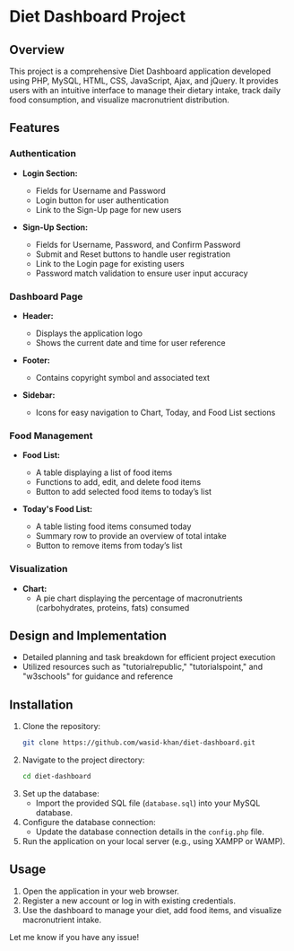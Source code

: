 # Diet Dashboard Project

## Overview
This project is a comprehensive Diet Dashboard application developed using PHP, MySQL, HTML, CSS, JavaScript, Ajax, and jQuery. It provides users with an intuitive interface to manage their dietary intake, track daily food consumption, and visualize macronutrient distribution.

## Features

### Authentication
- **Login Section:**
  - Fields for Username and Password
  - Login button for user authentication
  - Link to the Sign-Up page for new users

- **Sign-Up Section:**
  - Fields for Username, Password, and Confirm Password
  - Submit and Reset buttons to handle user registration
  - Link to the Login page for existing users
  - Password match validation to ensure user input accuracy

### Dashboard Page
- **Header:**
  - Displays the application logo
  - Shows the current date and time for user reference

- **Footer:**
  - Contains copyright symbol and associated text

- **Sidebar:**
  - Icons for easy navigation to Chart, Today, and Food List sections

### Food Management
- **Food List:**
  - A table displaying a list of food items
  - Functions to add, edit, and delete food items
  - Button to add selected food items to today’s list

- **Today's Food List:**
  - A table listing food items consumed today
  - Summary row to provide an overview of total intake
  - Button to remove items from today’s list

### Visualization
- **Chart:**
  - A pie chart displaying the percentage of macronutrients (carbohydrates, proteins, fats) consumed

## Design and Implementation
- Detailed planning and task breakdown for efficient project execution
- Utilized resources such as "tutorialrepublic," "tutorialspoint," and "w3schools" for guidance and reference

## Installation
1. Clone the repository:
   ```bash
   git clone https://github.com/wasid-khan/diet-dashboard.git
   ```
2. Navigate to the project directory:
   ```bash
   cd diet-dashboard
   ```
3. Set up the database:
   - Import the provided SQL file (`database.sql`) into your MySQL database.
4. Configure the database connection:
   - Update the database connection details in the `config.php` file.
5. Run the application on your local server (e.g., using XAMPP or WAMP).

## Usage
1. Open the application in your web browser.
2. Register a new account or log in with existing credentials.
3. Use the dashboard to manage your diet, add food items, and visualize macronutrient intake.

Let me know if you have any issue!
